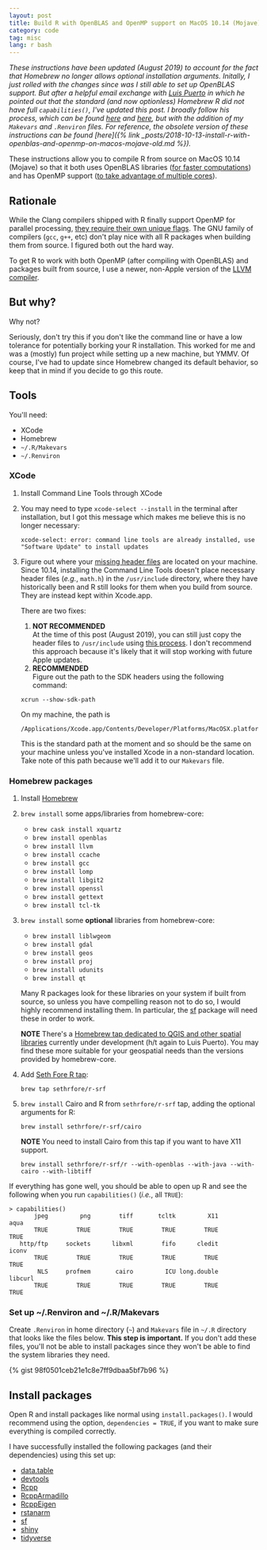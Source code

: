 ```yaml
---
layout: post
title: Build R with OpenBLAS and OpenMP support on MacOS 10.14 (Mojave)
category: code
tag: misc
lang: r bash
---
```


*These instructions have been updated (August 2019) to account for the
fact that Homebrew no longer allows optional installation
arguments. Initally, I just rolled with the changes since was I still
able to set up OpenBLAS support. But after a helpful email exchange
with [Luis Puerto](https://luispuerto.net) in which he pointed out
that the standard (and now optionless) Homebrew R did not have full
`capabilities()`, I've updated this post. I broadly follow his
process, which can be found
[here](https://luispuerto.net/blog/2018/05/11/homebrews-r-doesnt-have-all-the-capabilities/)
and
[here](https://luispuerto.net/blog/2018/05/11/installing-r-with-homebrew-with-all-the-capabilities/),
but with the addition of my `Makevars` and `.Renviron` files. For
reference, the obsolete version of these instructions can be found
[here]({% link
_posts/2018-10-13-install-r-with-openblas-and-openmp-on-macos-mojave-old.md
%}).*


These instructions allow you to compile R from source on MacOS 10.14
(Mojave) so that it both uses OpenBLAS libraries ([for faster
computations](https://www.r-bloggers.com/why-is-r-slow-some-explanations-and-mklopenblas-setup-to-try-to-fix-this/))
and has OpenMP support ([to take advantage of multiple
cores](https://www.r-bloggers.com/openmp-tutorial-with-r-interface/)).

## Rationale

While the Clang compilers shipped with R finally support OpenMP for
parallel processing, [they require their own unique
flags](https://iscinumpy.gitlab.io/post/omp-on-high-sierra/). The GNU
family of compilers (`gcc`, `g++`, etc) don't play nice with all R
packages when building them from source. I figured both out the hard way.  

To get R to work with both OpenMP (after compiling with OpenBLAS)
and packages built from source, I use a newer, non-Apple version of
the [LLVM compiler](https://llvm.org).

## But why?

Why not?

Seriously, don't try this if you don't like the command line or have a
low tolerance for potentially borking your R installation. This worked
for me and was a (mostly) fun project while setting up a new machine,
but YMMV. Of course, I've had to update since Homebrew changed its
default behavior, so keep that in mind if you decide to go this route.   

## Tools

You'll need:

- XCode  
- Homebrew
- `~/.R/Makevars`
- `~/.Renviron`

### XCode

1. Install Command Line Tools through XCode  
  1. You may need to type `xcode-select --install` in the terminal after installation,
     but I got this message which makes me believe this is no longer necessary:
	 ```
	 xcode-select: error: command line tools are already installed, use "Software Update" to install updates
     ```
2. Figure out where your [missing header
     files](https://apple.stackexchange.com/questions/337940) are
     located on your machine. Since 10.14, installing the Command Line
     Tools doesn't place necessary header files (*e.g.*, `math.h`) in
     the `/usr/include` directory, where they have historically been
     and R still looks for them when you build from source. They are
     instead kept within Xcode.app.
	 
	 There are two fixes:
	 
	 1. **NOT RECOMMENDED**  
	 At the time of this post (August 2019),
     you can still just copy the header files to `/usr/include` using
     [this process](https://apple.stackexchange.com/a/337945). I don't
     recommend this approach because it's likely that it will stop
     working with future Apple updates.  
	 2. **RECOMMENDED**   
	 Figure out the path to the SDK headers using the following
	 command:
	 ```
     xcrun --show-sdk-path
	 ```
	 On my machine, the path is
	 ```
	 /Applications/Xcode.app/Contents/Developer/Platforms/MacOSX.platform/Developer/SDKs/MacOSX10.14.sdk
	 ```
	 This is the standard path at the moment and so should be the same
	 on your machine unless you've installed Xcode in a non-standard
	 location. Take note of this path because we'll add it to our
	 `Makevars` file.
	 
### Homebrew packages

1. Install [Homebrew](https://brew.sh)  
2. `brew install` some apps/libraries from homebrew-core:  
    - `brew cask install xquartz`
    - `brew install openblas`  
    - `brew install llvm`  
    - `brew install ccache`  
    - `brew install gcc`  
    - `brew install lomp`  
    - `brew install libgit2`  
    - `brew install openssl`  
    - `brew install gettext`  
    - `brew install tcl-tk`  
3. `brew install` some **optional** libraries from homebrew-core:  
    - `brew install liblwgeom`  
    - `brew install gdal`  
    - `brew install geos`  
    - `brew install proj`  
    - `brew install udunits`  
    - `brew install qt`  

    Many R packages look for these libraries on your system if built
    from source, so unless you have compelling reason not to do so, I
    would highly recommend installing them. In particular, the
    [sf](https://github.com/r-spatial/sf) package will need these in
    order to work.

	**NOTE** There's a [Homebrew tap dedicated to QGIS and other
    spatial libraries](https://github.com/OSGeo/homebrew-osgeo4mac)
    currently under development (h/t again to Luis Puerto). You may
    find these more suitable for your geospatial needs than the
    versions provided by homebrew-core.

4. Add [Seth Fore R tap](https://github.com/sethrfore/homebrew-r-srf):  
    ```
	brew tap sethrfore/r-srf
	```

5. `brew install` Cairo and R from `sethrfore/r-srf` tap, adding the
    optional arguments for R:   
    ```
	brew install sethrfore/r-srf/cairo
	```
	**NOTE** You need to install Cairo from this tap if you want to
	have X11 support.
	```
	brew install sethrfore/r-srf/r --with-openblas --with-java --with-cairo --with-libtiff
    ```
    
If everything has gone well, you should be able to open up R and see
the following when you run `capabilities()` (*i.e.*, all `TRUE`):
```
> capabilities()
       jpeg         png        tiff       tcltk         X11        aqua 
       TRUE        TRUE        TRUE        TRUE        TRUE        TRUE 
   http/ftp     sockets      libxml        fifo      cledit       iconv 
       TRUE        TRUE        TRUE        TRUE        TRUE        TRUE 
        NLS     profmem       cairo         ICU long.double     libcurl 
       TRUE        TRUE        TRUE        TRUE        TRUE        TRUE
```
### Set up ~/.Renviron and ~/.R/Makevars

Create `.Renviron` in home directory (`~`) and `Makevars` file in
`~/.R` directory that looks like the files below. **This step is
important.** If you don't add these files, you'll not be able to
install packages since they won't be able to find the system libraries
they need.  

{% gist 98f0501ceb21e1c8e7ff9dbaa5bf7b96 %}

## Install packages

Open R and install packages like normal using `install.packages()`. I
would recommend using the option, `dependencies = TRUE`, if you want
to make sure everything is compiled correctly.  

I have successfully installed the following packages (and their
dependencies) using this set up:  
- [data.table](https://CRAN.R-project.org/package=data.table)  
- [devtools](https://CRAN.R-project.org/package=devtools)  
- [Rcpp](https://CRAN.R-project.org/package=Rcpp)  
- [RcppArmadillo](https://CRAN.R-project.org/package=RcppArmadillo)  
- [RcppEigen](https://CRAN.R-project.org/package=RcppEigen)  
- [rstanarm](https://CRAN.R-project.org/package=rstanarm)  
- [sf](https://CRAN.R-project.org/package=sf)  
- [shiny](https://CRAN.R-project.org/package=shiny)  
- [tidyverse](https://CRAN.R-project.org/package=tidyverse)  


